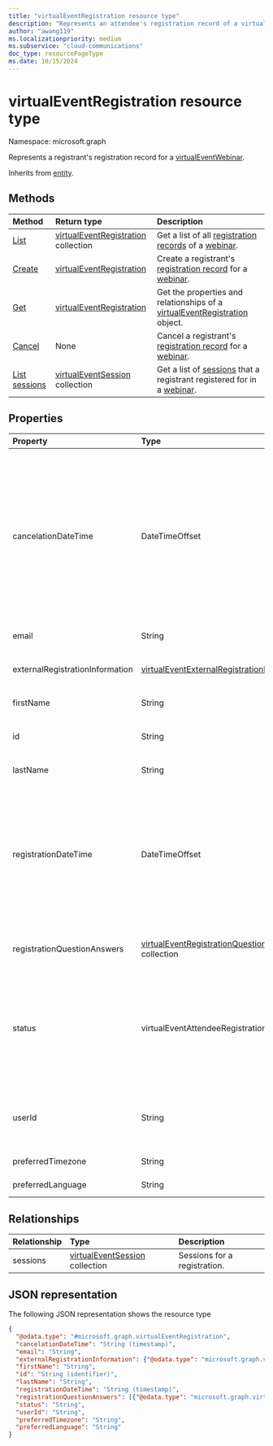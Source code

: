 ```yaml
---
title: "virtualEventRegistration resource type"
description: "Represents an attendee's registration record of a virtual event."
author: "awang119"
ms.localizationpriority: medium
ms.subservice: "cloud-communications"
doc_type: resourcePageType
ms.date: 10/15/2024
---
```


# virtualEventRegistration resource type

Namespace: microsoft.graph

Represents a registrant's registration record for a [virtualEventWebinar](../resources/virtualeventwebinar.md).

Inherits from [entity](../resources/entity.md).

## Methods

|Method|Return type|Description|
|:---|:---|:---|
|[List](../api/virtualeventregistration-list.md)|[virtualEventRegistration](../resources/virtualeventregistration.md) collection|Get a list of all [registration records](../resources/virtualeventregistration.md) of a [webinar](../resources/virtualeventwebinar.md).|
|[Create](../api/virtualeventwebinar-post-registrations.md)|[virtualEventRegistration](../resources/virtualeventregistration.md)|Create a registrant's [registration record](../resources/virtualeventregistration.md) for a [webinar](../resources/virtualeventwebinar.md).|
|[Get](../api/virtualeventregistration-get.md)|[virtualEventRegistration](../resources/virtualeventregistration.md)|Get the properties and relationships of a [virtualEventRegistration](../resources/virtualeventregistration.md) object.|
|[Cancel](../api/virtualeventregistration-cancel.md)|None|Cancel a registrant's [registration record](../resources/virtualeventregistration.md) for a [webinar](../resources/virtualeventwebinar.md).|
|[List sessions](../api/virtualeventregistration-list-sessions.md)|[virtualEventSession](../resources/virtualeventsession.md) collection|Get a list of [sessions](../resources/virtualeventsession.md) that a registrant registered for in a [webinar](../resources/virtualeventwebinar.md).|

## Properties

|Property|Type|Description|
|:---|:---|:---|  
|cancelationDateTime|DateTimeOffset|Date and time when the registrant cancels their registration for the virtual event. Only appears when applicable. The Timestamp type represents date and time information using ISO 8601 format and is always in UTC time. For example, midnight UTC on Jan 1, 2014 is `2014-01-01T00:00:00Z`.|
|email|String|Email address of the registrant.|
|externalRegistrationInformation|[virtualEventExternalRegistrationInformation](../resources/virtualeventexternalregistrationinformation.md)| The external information for a virtual event registration. |
|firstName|String|First name of the registrant.|
|id|String|Unique identifier of the registrant. Read-only. Inherited from [entity](../resources/entity.md).|
|lastName|String|Last name of the registrant.|
|registrationDateTime|DateTimeOffset|Date and time when the registrant registers for the virtual event. The Timestamp type represents date and time information using ISO 8601 format and is always in UTC time. For example, midnight UTC on Jan 1, 2014 is `2014-01-01T00:00:00Z`.|
|registrationQuestionAnswers|[virtualEventRegistrationQuestionAnswer](../resources/virtualeventregistrationquestionanswer.md) collection|The registrant's answer to the registration questions.|
|status|virtualEventAttendeeRegistrationStatus|Registration status of the registrant. Read-only. Possible values are `registered`, `canceled`, `waitlisted`, `pendingApproval`, `rejectedByOrganizer`, and `unknownFutureValue`. |
|userId|String|The registrant's ID in Microsoft Entra ID. Only appears when the registrant is registered in Microsoft Entra ID.|
|preferredTimezone|String|The registrant's time zone details.|
|preferredLanguage|String|The registrant's preferred language.|

## Relationships

|Relationship|Type|Description|
|:---|:---|:---|
| sessions | [virtualEventSession](../resources/virtualeventsession.md) collection | Sessions for a registration. |

## JSON representation

The following JSON representation shows the resource type
<!-- {
  "blockType": "resource",
  "keyProperty": "id",
  "@odata.type": "microsoft.graph.virtualEventRegistration",
  "baseType": "microsoft.graph.entity",
  "openType": false
}
-->
``` json
{
  "@odata.type": "#microsoft.graph.virtualEventRegistration",
  "cancelationDateTime": "String (timestamp)",
  "email": "String",
  "externalRegistrationInformation": {"@odata.type": "microsoft.graph.virtualEventExternalRegistrationInformation"},
  "firstName": "String",
  "id": "String (identifier)",
  "lastName": "String",
  "registrationDateTime": "String (timestamp)",
  "registrationQuestionAnswers": [{"@odata.type": "microsoft.graph.virtualEventRegistrationQuestionAnswer"}],
  "status": "String",
  "userId": "String",
  "preferredTimezone": "String",
  "preferredLanguage": "String"
}
```

